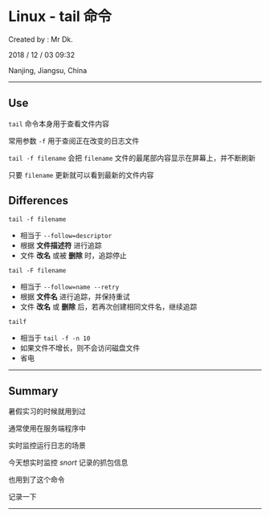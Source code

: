 # Linux - tail 命令

Created by : Mr Dk.

2018 / 12 / 03 09:32

Nanjing, Jiangsu, China

---

## Use

`tail` 命令本身用于查看文件内容

常用参数 `-f` 用于查阅正在改变的日志文件

`tail -f filename` 会把 `filename` 文件的最尾部内容显示在屏幕上，并不断刷新

只要 `filename` 更新就可以看到最新的文件内容

## Differences

`tail -f filename` 

* 相当于 `--follow=descriptor`
* 根据 __文件描述符__ 进行追踪
* 文件 __改名__ 或被 __删除__ 时，追踪停止

`tail -F filename`

* 相当于 `--follow=name --retry`
* 根据 __文件名__ 进行追踪，并保持重试
* 文件 __改名__ 或 __删除__ 后，若再次创建相同文件名，继续追踪

`tailf`

* 相当于 `tail -f -n 10`
* 如果文件不增长，则不会访问磁盘文件
* 省电

---

## Summary

暑假实习的时候就用到过

通常使用在服务端程序中

实时监控运行日志的场景

今天想实时监控 _snort_ 记录的抓包信息

也用到了这个命令

记录一下

---

